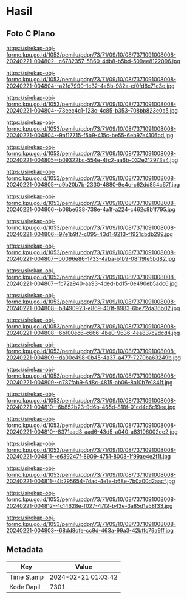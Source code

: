 # Hasil

## Foto C Plano

https://sirekap-obj-formc.kpu.go.id/1053/pemilu/pdpr/73/71/09/10/08/7371091008008-20240221-004802--c6782357-5860-4db8-b5bd-509ee8122096.jpg

https://sirekap-obj-formc.kpu.go.id/1053/pemilu/pdpr/73/71/09/10/08/7371091008008-20240221-004804--a21d7990-1c32-4a6b-982a-cf0fd8c71c3e.jpg

https://sirekap-obj-formc.kpu.go.id/1053/pemilu/pdpr/73/71/09/10/08/7371091008008-20240221-004804--73eec4c1-123c-4c85-b353-708bb823e0a5.jpg

https://sirekap-obj-formc.kpu.go.id/1053/pemilu/pdpr/73/71/09/10/08/7371091008008-20240221-004804--9af17715-f5b9-415c-be55-6eb97e4106bd.jpg

https://sirekap-obj-formc.kpu.go.id/1053/pemilu/pdpr/73/71/09/10/08/7371091008008-20240221-004805--b09322bc-554e-4fc2-aa6b-032e212973a4.jpg

https://sirekap-obj-formc.kpu.go.id/1053/pemilu/pdpr/73/71/09/10/08/7371091008008-20240221-004805--c9b20b7b-2330-4880-9e4c-c62dd854c67f.jpg

https://sirekap-obj-formc.kpu.go.id/1053/pemilu/pdpr/73/71/09/10/08/7371091008008-20240221-004806--b08be638-738e-4a1f-a224-c462c8b1f795.jpg

https://sirekap-obj-formc.kpu.go.id/1053/pemilu/pdpr/73/71/09/10/08/7371091008008-20240221-004806--97e1b9f7-c095-43d1-9213-f1921cbdb299.jpg

https://sirekap-obj-formc.kpu.go.id/1053/pemilu/pdpr/73/71/09/10/08/7371091008008-20240221-004807--b0096e86-1733-4aba-b1b9-08f19fe5bd82.jpg

https://sirekap-obj-formc.kpu.go.id/1053/pemilu/pdpr/73/71/09/10/08/7371091008008-20240221-004807--fc72a940-aa93-4ded-bd15-0e490eb5adc6.jpg

https://sirekap-obj-formc.kpu.go.id/1053/pemilu/pdpr/73/71/09/10/08/7371091008008-20240221-004808--b8490923-e869-401f-8983-6be72da36b02.jpg

https://sirekap-obj-formc.kpu.go.id/1053/pemilu/pdpr/73/71/09/10/08/7371091008008-20240221-004808--6b100ec6-c666-4be0-9636-4ea837c2dcd4.jpg

https://sirekap-obj-formc.kpu.go.id/1053/pemilu/pdpr/73/71/09/10/08/7371091008008-20240221-004809--da00c498-0b45-4a37-a477-7270ba63249b.jpg

https://sirekap-obj-formc.kpu.go.id/1053/pemilu/pdpr/73/71/09/10/08/7371091008008-20240221-004809--c787fab9-6d8c-4815-ab06-8a10b7e1841f.jpg

https://sirekap-obj-formc.kpu.go.id/1053/pemilu/pdpr/73/71/09/10/08/7371091008008-20240221-004810--6b852b23-9d6b-465d-818f-01cd4c6c19ee.jpg

https://sirekap-obj-formc.kpu.go.id/1053/pemilu/pdpr/73/71/09/10/08/7371091008008-20240221-004810--8371aad3-aad6-43d5-a040-a83106002ee2.jpg

https://sirekap-obj-formc.kpu.go.id/1053/pemilu/pdpr/73/71/09/10/08/7371091008008-20240221-004811--e639247f-8909-4751-8003-1f99ae4e2f1f.jpg

https://sirekap-obj-formc.kpu.go.id/1053/pemilu/pdpr/73/71/09/10/08/7371091008008-20240221-004811--4b295654-7dad-4e1e-b68e-7b0a00d2aacf.jpg

https://sirekap-obj-formc.kpu.go.id/1053/pemilu/pdpr/73/71/09/10/08/7371091008008-20240221-004812--1c14628e-f027-47f2-b43e-3a85d1e58f33.jpg

https://sirekap-obj-formc.kpu.go.id/1053/pemilu/pdpr/73/71/09/10/08/7371091008008-20240221-004803--68dd8dfe-cc9d-463a-99a3-42bffc79a9ff.jpg


## Metadata

| Key        | Value               |
| ---------- | ------------------- |
| Time Stamp | 2024-02-21 01:03:42 |
| Kode Dapil | 7301                |



